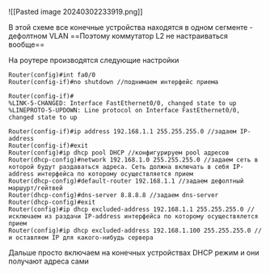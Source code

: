 ![[Pasted image 20240302233919.png]]

В этой схеме все конечные устройства находятся в одном сегменте - дефолтном VLAN
==Поэтому коммутатор L2 не настраиваться вообще==

На роутере производятся следующие настройки
```cisco
Router(config)#int fa0/0
Router(config-if)#no shutdown //поднимаем интерфейс приема

Router(config-if)#
%LINK-5-CHANGED: Interface FastEthernet0/0, changed state to up
%LINEPROTO-5-UPDOWN: Line protocol on Interface FastEthernet0/0, changed state to up

Router(config-if)#ip address 192.168.1.1 255.255.255.0 //задаем IP-address
Router(config-if)#exit
Router(config)#ip dhcp pool DHCP //конфигурируем pool адресов
Router(dhcp-config)#network 192.168.1.0 255.255.255.0 //задаем сеть в которой будут раздаваться адреса. Сеть должна включать в себя IP-address интерфейса по которому осуществляется прием
Router(dhcp-config)#default-router 192.168.1.1 //задаем дефолтный маршурт/гейтвей
Router(dhcp-config)#dns-server 8.8.8.8 //задаем dns-server
Router(dhcp-config)#exit
Router(config)#ip dhcp excluded-address 192.168.1.1 255.255.255.0 //исключаем из раздачи IP-address интерфейса по которому осуществялется прием
Router(config)#ip dhcp excluded-address 192.168.1.100 255.255.255.0 // и оставляем IP для какого-нибудь сервера
```

Дальше просто включаем на конечных устройствах DHCP режим и они получают адреса сами
